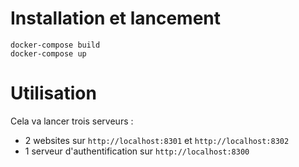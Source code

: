 # Installation et lancement

	docker-compose build
	docker-compose up

# Utilisation

Cela va lancer trois serveurs : 

* 2 websites sur `http://localhost:8301` et `http://localhost:8302`
* 1 serveur d'authentification sur `http://localhost:8300`
